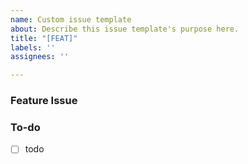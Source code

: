 ```yaml
---
name: Custom issue template
about: Describe this issue template's purpose here.
title: "[FEAT]"
labels: ''
assignees: ''

---
```


### Feature Issue
<!-- 관련 이슈에 대해 설명해주세요. -->

### To-do
<!-- 해야 할 일들을 적어주세요. -->
- [ ] todo
